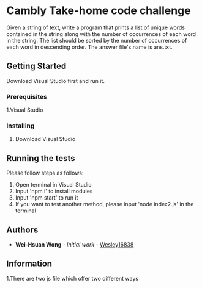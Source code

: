 #  Cambly Take-home code challenge

Given a string of text, write a program that prints a list of unique words contained in the string
along with the number of occurrences of each word in the string. The list should be sorted by
the number of occurrences of each word in descending order. The answer file's name is ans.txt.

## Getting Started

Download Visual Studio first and run it.

### Prerequisites

1.Visual Studio

### Installing

1. Download Visual Studio

## Running the tests
Please follow steps as follows:

1. Open terminal in Visual Studio
2. Input 'npm i' to install modules
3. Input 'npm start' to run it
4. If you want to test another method, please input 'node index2.js' in the terminal

## Authors

* **Wei-Hsuan Wong** - *Initial work* - [Wesley16838](https://github.com/Wesley16838/)

## Information

1.There are two js file which offer two different ways
